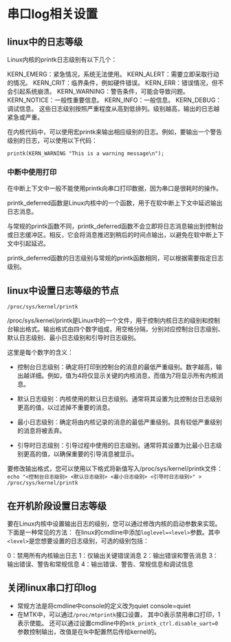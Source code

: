 # 串口log相关设置

## linux中的日志等级

Linux内核的printk日志级别有以下几个：

KERN_EMERG：紧急情况，系统无法使用。
KERN_ALERT：需要立即采取行动的情况。
KERN_CRIT：临界条件，例如硬件错误。
KERN_ERR：错误情况，但不会引起系统崩溃。
KERN_WARNING：警告条件，可能会导致问题。
KERN_NOTICE：一般性重要信息。
KERN_INFO：一般信息。
KERN_DEBUG：调试信息。
这些日志级别按照严重程度从高到低排列。级别越高，输出的日志越紧急或严重。

在内核代码中，可以使用宏printk来输出相应级别的日志。例如，要输出一个警告级别的日志，可以使用以下代码：

`printk(KERN_WARNING "This is a warning message\n");`

### 中断中使用打印

在中断上下文中一般不能使用printk向串口打印数据，因为串口是很耗时的操作。

printk_deferred函数是Linux内核中的一个函数，用于在软中断上下文中延迟输出日志消息。

与常规的printk函数不同，printk_deferred函数不会立即将日志消息输出到控制台或日志缓冲区。相反，它会将消息推迟到稍后的时间点输出，以避免在软中断上下文中引起延迟。

printk_deferred函数的日志级别与常规的printk函数相同，可以根据需要指定日志级别。

## linux中设置日志等级的节点

`/proc/sys/kernel/printk`

/proc/sys/kernel/printk是Linux中的一个文件，用于控制内核日志的级别和控制台输出格式。输出格式由四个数字组成，用空格分隔，分别对应控制台日志级别、默认日志级别、最小日志级别和引导时日志级别。

这里是每个数字的含义：

- 控制台日志级别：确定将打印到控制台的消息的最低严重级别。数字越高，输出越详细。例如，值为4将仅显示关键的内核消息，而值为7将显示所有内核消息。

- 默认日志级别：内核使用的默认日志级别。通常将其设置为比控制台日志级别更高的值，以过滤掉不重要的消息。

- 最小日志级别：确定将由内核记录的消息的最低严重级别。具有较低严重级别的消息将被丢弃。

- 引导时日志级别：引导过程中使用的日志级别。通常将其设置为比最小日志级别更高的值，以确保重要的引导消息被显示。

要修改输出格式，您可以使用以下格式将新值写入/proc/sys/kernel/printk文件：
`echo "<控制台日志级别> <默认日志级别> <最小日志级别> <引导时日志级别>" > /proc/sys/kernel/printk`

## 在开机阶段设置日志等级

要在Linux内核中设置输出日志的级别，您可以通过修改内核的启动参数来实现。下面是一种常见的方法：
在linux的cmdline中添加`loglevel=<level>`参数。其中`<level>`是您想要设置的日志级别，可选的级别包括：

0：禁用所有内核输出日志
1：仅输出关键错误消息
2：输出错误和警告消息
3：输出错误、警告和常规信息
4：输出错误、警告、常规信息和调试信息

## 关闭linux串口打印log

- 常规方法是将cmdline中console的定义改为quiet console=quiet
- 在MTK中，可以通过`/proc/mtprintk`接口设置， 其中0表示禁用串口打印，1表示使能。
还可以通过设置cmdline中的`mtk_printk_ctrl.disable_uart=0`参数控制输出，改值是在lk中配置然后传给kernel的。
